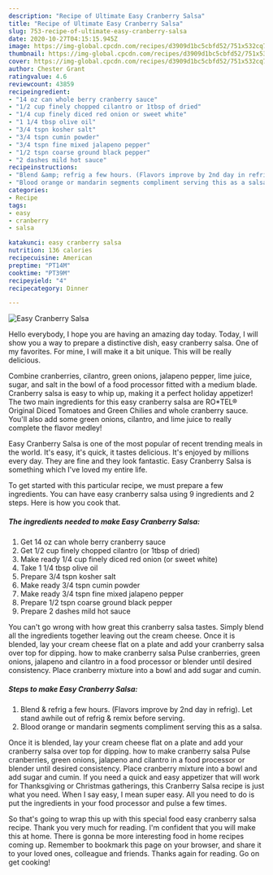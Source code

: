 ```yaml
---
description: "Recipe of Ultimate Easy Cranberry Salsa"
title: "Recipe of Ultimate Easy Cranberry Salsa"
slug: 753-recipe-of-ultimate-easy-cranberry-salsa
date: 2020-10-27T04:15:15.945Z
image: https://img-global.cpcdn.com/recipes/d3909d1bc5cbfd52/751x532cq70/easy-cranberry-salsa-recipe-main-photo.jpg
thumbnail: https://img-global.cpcdn.com/recipes/d3909d1bc5cbfd52/751x532cq70/easy-cranberry-salsa-recipe-main-photo.jpg
cover: https://img-global.cpcdn.com/recipes/d3909d1bc5cbfd52/751x532cq70/easy-cranberry-salsa-recipe-main-photo.jpg
author: Chester Grant
ratingvalue: 4.6
reviewcount: 43859
recipeingredient:
- "14 oz can whole berry cranberry sauce"
- "1/2 cup finely chopped cilantro or 1tbsp of dried"
- "1/4 cup finely diced red onion or sweet white"
- "1 1/4 tbsp olive oil"
- "3/4 tspn kosher salt"
- "3/4 tspn cumin powder"
- "3/4 tspn fine mixed jalapeno pepper"
- "1/2 tspn coarse ground black pepper"
- "2 dashes mild hot sauce"
recipeinstructions:
- "Blend &amp; refrig a few hours. (Flavors improve by 2nd day in refrig). Let stand awhile out of refrig &amp; remix before serving."
- "Blood orange or mandarin segments compliment serving this as a salsa."
categories:
- Recipe
tags:
- easy
- cranberry
- salsa

katakunci: easy cranberry salsa 
nutrition: 136 calories
recipecuisine: American
preptime: "PT14M"
cooktime: "PT39M"
recipeyield: "4"
recipecategory: Dinner

---
```



![Easy Cranberry Salsa](https://img-global.cpcdn.com/recipes/d3909d1bc5cbfd52/751x532cq70/easy-cranberry-salsa-recipe-main-photo.jpg)

Hello everybody, I hope you are having an amazing day today. Today, I will show you a way to prepare a distinctive dish, easy cranberry salsa. One of my favorites. For mine, I will make it a bit unique. This will be really delicious.

Combine cranberries, cilantro, green onions, jalapeno pepper, lime juice, sugar, and salt in the bowl of a food processor fitted with a medium blade. Cranberry salsa is easy to whip up, making it a perfect holiday appetizer! The two main ingredients for this easy cranberry salsa are RO*TEL® Original Diced Tomatoes and Green Chilies and whole cranberry sauce. You&#39;ll also add some green onions, cilantro, and lime juice to really complete the flavor medley!

Easy Cranberry Salsa is one of the most popular of recent trending meals in the world. It's easy, it's quick, it tastes delicious. It's enjoyed by millions every day. They are fine and they look fantastic. Easy Cranberry Salsa is something which I've loved my entire life.


To get started with this particular recipe, we must prepare a few ingredients. You can have easy cranberry salsa using 9 ingredients and 2 steps. Here is how you cook that.

<!--inarticleads1-->

##### The ingredients needed to make Easy Cranberry Salsa:

1. Get 14 oz can whole berry cranberry sauce
1. Get 1/2 cup finely chopped cilantro (or 1tbsp of dried)
1. Make ready 1/4 cup finely diced red onion (or sweet white)
1. Take 1 1/4 tbsp olive oil
1. Prepare 3/4 tspn kosher salt
1. Make ready 3/4 tspn cumin powder
1. Make ready 3/4 tspn fine mixed jalapeno pepper
1. Prepare 1/2 tspn coarse ground black pepper
1. Prepare 2 dashes mild hot sauce


You can&#39;t go wrong with how great this cranberry salsa tastes. Simply blend all the ingredients together leaving out the cream cheese. Once it is blended, lay your cream cheese flat on a plate and add your cranberry salsa over top for dipping. how to make cranberry salsa Pulse cranberries, green onions, jalapeno and cilantro in a food processor or blender until desired consistency. Place cranberry mixture into a bowl and add sugar and cumin. 

<!--inarticleads2-->

##### Steps to make Easy Cranberry Salsa:

1. Blend &amp; refrig a few hours. (Flavors improve by 2nd day in refrig). Let stand awhile out of refrig &amp; remix before serving.
1. Blood orange or mandarin segments compliment serving this as a salsa.


Once it is blended, lay your cream cheese flat on a plate and add your cranberry salsa over top for dipping. how to make cranberry salsa Pulse cranberries, green onions, jalapeno and cilantro in a food processor or blender until desired consistency. Place cranberry mixture into a bowl and add sugar and cumin. If you need a quick and easy appetizer that will work for Thanksgiving or Christmas gatherings, this Cranberry Salsa recipe is just what you need. When I say easy, I mean super easy. All you need to do is put the ingredients in your food processor and pulse a few times. 

So that's going to wrap this up with this special food easy cranberry salsa recipe. Thank you very much for reading. I'm confident that you will make this at home. There is gonna be more interesting food in home recipes coming up. Remember to bookmark this page on your browser, and share it to your loved ones, colleague and friends. Thanks again for reading. Go on get cooking!
